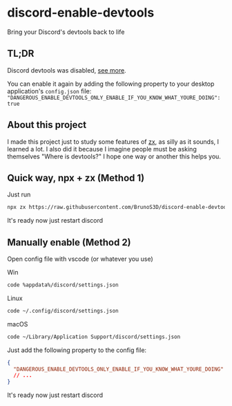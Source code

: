 # discord-enable-devtools

Bring your Discord's devtools back to life

## TL;DR

Discord devtools was disabled, [see more](https://www.reddit.com/r/discordapp/comments/sc61n3/cant_inspect_element_anymore/hu4fw5x/).

You can enable it again by adding the following property to your desktop application's `config.json` file:
`"DANGEROUS_ENABLE_DEVTOOLS_ONLY_ENABLE_IF_YOU_KNOW_WHAT_YOURE_DOING": true`

## About this project

I made this project just to study some features of [zx](https://github.com/google/zx), as silly as it sounds, I learned a lot. I also did it because I imagine people must be asking themselves "Where is devtools?" I hope one way or another this helps you.


## Quick way, npx + zx (Method 1)

Just run

```sh
npx zx https://raw.githubusercontent.com/BrunoS3D/discord-enable-devtools/main/index.mjs
```

It's ready now just restart discord

## Manually enable (Method 2)

Open config file with vscode (or whatever you use)

Win

```sh
code %appdata%/discord/settings.json
```

Linux

```sh
code ~/.config/discord/settings.json
```

macOS

```sh
code ~/Library/Application Support/discord/settings.json
```

Just add the following property to the config file:

```json
{
  "DANGEROUS_ENABLE_DEVTOOLS_ONLY_ENABLE_IF_YOU_KNOW_WHAT_YOURE_DOING": true
  // ...
}
```

It's ready now just restart discord

